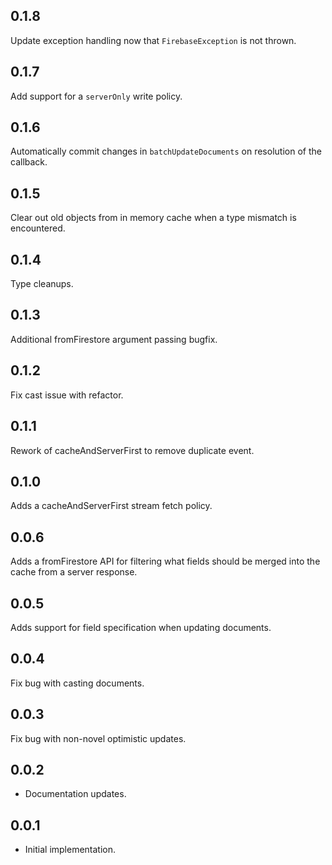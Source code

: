 ## 0.1.8

Update exception handling now that `FirebaseException` is not thrown.

## 0.1.7

Add support for a `serverOnly` write policy.

## 0.1.6

Automatically commit changes in `batchUpdateDocuments` on resolution of the callback.

## 0.1.5

Clear out old objects from in memory cache when a type mismatch is encountered.

## 0.1.4

Type cleanups.

## 0.1.3

Additional fromFirestore argument passing bugfix.

## 0.1.2

Fix cast issue with refactor.

## 0.1.1

Rework of cacheAndServerFirst to remove duplicate event.

## 0.1.0

Adds a cacheAndServerFirst stream fetch policy.

## 0.0.6

Adds a fromFirestore API for filtering what fields should be merged into the cache from a server response.

## 0.0.5

Adds support for field specification when updating documents.

## 0.0.4

Fix bug with casting documents.

## 0.0.3

Fix bug with non-novel optimistic updates.

## 0.0.2

* Documentation updates.

## 0.0.1

* Initial implementation.
